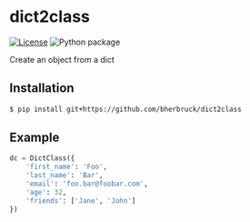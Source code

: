 # dict2class

[license-image]: https://img.shields.io/npm/l/make-coverage-badge.svg
[license-url]: https://opensource.org/licenses/MIT


[![License][license-image]][license-url]
![Python package](https://github.com/bherbruck/dict2class/workflows/Python%20package/badge.svg)

 Create an object from a dict

## Installation
```bash
$ pip install git+https://github.com/bherbruck/dict2class
```

<!-- ```bash
$ pip install dict2class
``` -->

## Example
```python
dc = DictClass({
    'first_name': 'Foo',
    'last_name': 'Bar',
    'email': 'foo.bar@foobar.com',
    'age': 32,
    'friends': ['Jane', 'John']
})
```
